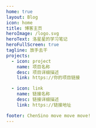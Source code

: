 ```yaml
---
home: true
layout: Blog
icon: home
title: 博客主页
heroImage: /logo.svg
heroText: 洛星星的学习笔记
heroFullScreen: true
tagline: 放手去干
projects:
  - icon: project
    name: 项目名称
    desc: 项目详细描述
    link: https://你的项目链接

  - icon: link
    name: 链接名称
    desc: 链接详细描述
    link: https://链接地址

footer: ChenSino move move move!
---
```


